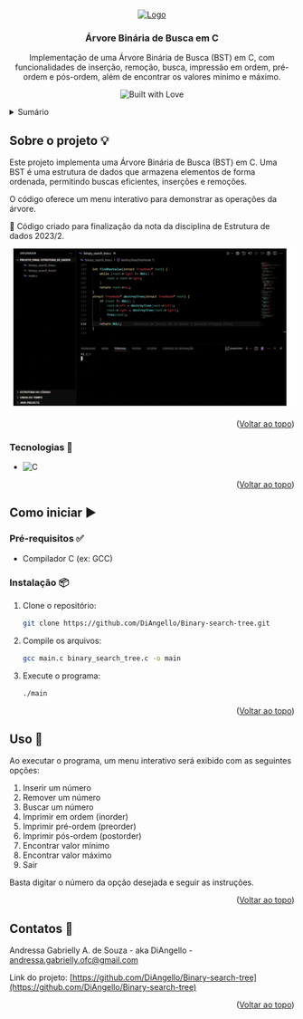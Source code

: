 <a id="readme-top"></a>
<!-- PROJECT LOGO -->
<br />
<div align="center">
  <a href="https://github.com/DiAngello/Binary-search-tree">
    <img src="" alt="Logo" >
  </a>

  <h3 align="center">Árvore Binária de Busca em C</h3>

  <p align="center">
    Implementação de uma Árvore Binária de Busca (BST) em C, com funcionalidades de inserção, remoção, busca, impressão em ordem, pré-ordem e pós-ordem, além de encontrar os valores mínimo e máximo.
    <br />
  </p>
</div>

<p align="center">
  <img src="https://forthebadge.com/images/badges/built-with-love.png" alt="Built with Love">
</p>

<details>
  <summary>Sumário</summary>
  <ol>
    <li>
      <a href="#about-the-project">Sobre o projeto</a>
      <ul>
        <li><a href="#built-with">Tecnologias</a></li>
      </ul>
    </li>
    <li>
      <a href="#getting-started">Como iniciar</a>
      <ul>
        <li><a href="#prerequisites">Pré-requisitos</a></li>
        <li><a href="#installation">Instalação</a></li>
      </ul>
    </li>
    <li><a href="#usage">Uso</a></li>
    <li><a href="#contact">Contatos</a></li>
  </ol>
</details>

## Sobre o projeto 💡

Este projeto implementa uma Árvore Binária de Busca (BST) em C. Uma BST é uma estrutura de dados que armazena elementos de forma ordenada, permitindo buscas eficientes, inserções e remoções.  

O código oferece um menu interativo para demonstrar as operações da árvore.

🚨 Código criado para finalização da nota da disciplina de Estrutura de dados 2023/2.

![Binary Tree Demo](https://github.com/DiAngello/Binary-search-tree/blob/main/tree_gif.gif) 

<p align="right">(<a href="#readme-top">Voltar ao topo</a>)</p>

### Tecnologias 🚀

* ![C](https://img.shields.io/badge/c-%2300599C.svg?style=for-the-badge&logo=c&logoColor=white)

<p align="right">(<a href="#readme-top">Voltar ao topo</a>)</p>

## Como iniciar ▶️

### Pré-requisitos ✅

*   Compilador C (ex: GCC)

### Instalação 📦

1.  Clone o repositório:
    ```sh
    git clone https://github.com/DiAngello/Binary-search-tree.git
    ```
2.  Compile os arquivos:
    ```sh
    gcc main.c binary_search_tree.c -o main
    ```
3.  Execute o programa:
    ```sh
    ./main
    ```

<p align="right">(<a href="#readme-top">Voltar ao topo</a>)</p>

## Uso 📌

Ao executar o programa, um menu interativo será exibido com as seguintes opções:

1.  Inserir um número
2.  Remover um número
3.  Buscar um número
4.  Imprimir em ordem (inorder)
5.  Imprimir pré-ordem (preorder)
6.  Imprimir pós-ordem (postorder)
7.  Encontrar valor mínimo
8.  Encontrar valor máximo
9.  Sair

Basta digitar o número da opção desejada e seguir as instruções.

<p align="right">(<a href="#readme-top">Voltar ao topo</a>)</p>

## Contatos 🌟

Andressa Gabrielly A. de Souza - aka DiAngello - andressa.gabrielly.ofc@gmail.com

Link do projeto: [https://github.com/DiAngello/Binary-search-tree](https://github.com/DiAngello/Binary-search-tree) 

<p align="right">(<a href="#readme-top">Voltar ao topo</a>)</p>
